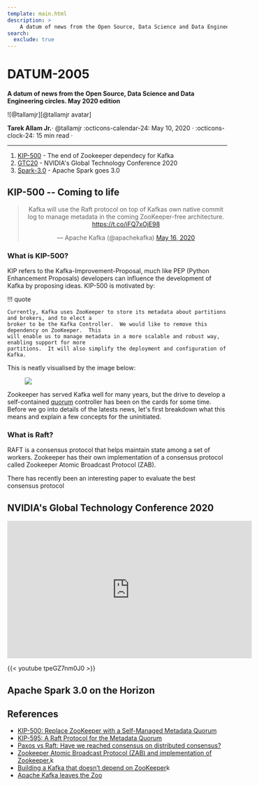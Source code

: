 ```yaml
---
template: main.html
description: >
    A datum of news from the Open Source, Data Science and Data Engineering circles. May 2020 edition
search:
  exclude: true
---
```


# DATUM-2005

__A datum of news from the Open Source, Data Science and Data Engineering circles. May 2020
edition__

<aside class="mdx-author" markdown>
![@tallamjr][@tallamjr avatar]

<span>__Tarek Allam Jr.__· @tallamjr</span>
<span>
:octicons-calendar-24: May 10, 2020 ·
:octicons-clock-24: 15 min read ·
</span>
</aside>

  [@tallamjr avatar]: https://avatars.githubusercontent.com/tallamjr

---

1. [KIP-500](#kip500) - The end of Zookeeper dependecy for Kafka
2. [GTC20](#gtc20) - NVIDIA's Global Technology Conference 2020
3. [Spark-3.0](#gtc20) - Apache Spark goes 3.0

## <a name="kip500"></a>KIP-500 -- Coming to life

<center>
<blockquote class="twitter-tweet"><p lang="en" dir="ltr">Kafka will use the Raft protocol on top of Kafkas own native commit log to manage metadata in the coming ZooKeeper-free architecture. <a href="https://t.co/iFQ7xOjE98">https://t.co/iFQ7xOjE98</a></p>&mdash; Apache Kafka (@apachekafka) <a href="https://twitter.com/apachekafka/status/1261786929101565952?ref_src=twsrc%5Etfw">May 16, 2020</a></blockquote> <script async src="https://platform.twitter.com/widgets.js" charset="utf-8"></script>
</center>

### What is KIP-500?

KIP refers to the Kafka-Improvement-Proposal, much like PEP (Python Enhancement Proposals)
developers can influence the development of Kafka by proposing ideas. KIP-500 is motivated by:

!!! quote

    Currently, Kafka uses ZooKeeper to store its metadata about partitions and brokers, and to elect a
    broker to be the Kafka Controller.  We would like to remove this dependency on ZooKeeper.  This
    will enable us to manage metadata in a more scalable and robust way, enabling support for more
    partitions.  It will also simplify the deployment and configuration of Kafka.

This is neatly visualised by the image below:

<figure markdown>
<figcaption markdown>
<img src="https://cwiki.apache.org/confluence/download/attachments/123898922/a.png?version=1&modificationDate=1564694752000&api=v2" class="alignright">
</figcaption>
</figure>

Zookeeper has served Kafka well for many years, but the drive to develop a self-contained <a
href="#" class="tooltip tooltip-left" title="the minimum number of members of an assembly or society that must be
present at any of its meetings to make the proceedings of that meeting valid.">quorum</a> controller
has been on the cards for some time. Before we go into details of the latests news, let's first
breakdown what this means and explain a few concepts for the uninitiated.

### What is Raft?

RAFT is a consensus protocol that helps maintain state among a set of workers. Zookeeper has their
own implementation of a consensus protocol called Zookeeper Atomic Broadcast Protocol (ZAB).

There has recently been an interesting paper to evaluate the best consensus protocol

## NVIDIA's Global Technology Conference 2020<a name="gtc20"></a>

<center>
<iframe width="560" height="315" src="https://www.youtube.com/embed/tpeGZ7nm0J0" title="YouTube video player" frameborder="0" allow="accelerometer; autoplay; clipboard-write; encrypted-media; gyroscope; picture-in-picture" allowfullscreen></iframe>
</center>

{{< youtube tpeGZ7nm0J0 >}}

## Apache Spark 3.0 on the Horizon


## References

* [KIP-500: Replace ZooKeeper with a Self-Managed Metadata Quorum](https://cwiki.apache.org/confluence/display/KAFKA/KIP-500%3A+Replace+ZooKeeper+with+a+Self-Managed+Metadata+Quorum)
* [KIP-595: A Raft Protocol for the Metadata Quorum](https://cwiki.apache.org/confluence/display/KAFKA/KIP-595%3A+A+Raft+Protocol+for+the+Metadata+Quorum)
* [Paxos vs Raft: Have we reached consensus on distributed consensus?](https://arxiv.org/pdf/2004.05074.pdf)
* [Zookeeper Atomic Broadcast Protocol (ZAB) and implementation of Zookeeper.](https://www.cloudkarafka.com/blog/2018-07-04-cloudkarafka-zab.html)k
* [Building a Kafka that doesn’t depend on ZooKeeper](https://thehoard.blog/building-a-kafka-that-doesnt-depend-on-zookeeper-2c4701b6e961)k
* [Apache Kafka leaves the Zoo](https://medium.com/@lukasz.antoniak/apache-kafka-leaves-the-zoo-bef529ba82b7)



<!-- {{< figure src="/blog/img/posts/2016-11-12-Matlab-R-Julia-Notebooks/newprojectlist.png" class="alignright">}} -->

<!-- ```python -->
<!-- print(f"Numpy: {np.__version__}") -->
<!-- ``` -->

<!-- Say if I said something here -->

<!-- ```bash -->
<!-- $ echo "Hello World!" -->
<!-- ``` -->

<!-- ```scala -->
<!-- println("hello") -->
<!-- def somefunction(col: String) -->

<!-- val mate = Int 5 -->
<!-- ``` -->



